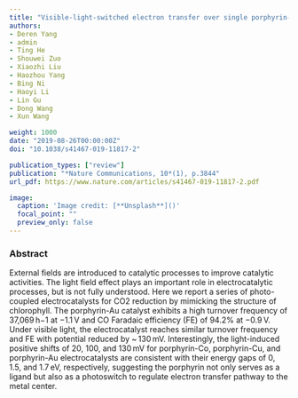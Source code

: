 ```yaml
---
title: "Visible-light-switched electron transfer over single porphyrin-metal atom center for highly selective electroreduction of carbon dioxide"
authors:
- Deren Yang
- admin
- Ting He
- Shouwei Zuo
- Xiaozhi Liu
- Haozhou Yang
- Bing Ni
- Haoyi Li
- Lin Gu
- Dong Wang
- Xun Wang 

weight: 1000
date: "2019-08-26T00:00:00Z"
doi: "10.1038/s41467-019-11817-2"

publication_types: ["review"]
publication: "*Nature Communications, 10*(1), p.3844"
url_pdf: https://www.nature.com/articles/s41467-019-11817-2.pdf

image:
  caption: 'Image credit: [**Unsplash**]()'
  focal_point: ""
  preview_only: false
---
```


### Abstract 

External fields are introduced to catalytic processes to improve catalytic activities. The light field effect plays an important role in electrocatalytic processes, but is not fully understood. Here we report a series of photo-coupled electrocatalysts for CO2 reduction by mimicking the structure of chlorophyll. The porphyrin-Au catalyst exhibits a high turnover frequency of 37,069 h−1 at −1.1 V and CO Faradaic efficiency (FE) of 94.2% at −0.9 V. Under visible light, the electrocatalyst reaches similar turnover frequency and FE with potential reduced by ~ 130 mV. Interestingly, the light-induced positive shifts of 20, 100, and 130 mV for porphyrin-Co, porphyrin-Cu, and porphyrin-Au electrocatalysts are consistent with their energy gaps of 0, 1.5, and 1.7 eV, respectively, suggesting the porphyrin not only serves as a ligand but also as a photoswitch to regulate electron transfer pathway to the metal center.


